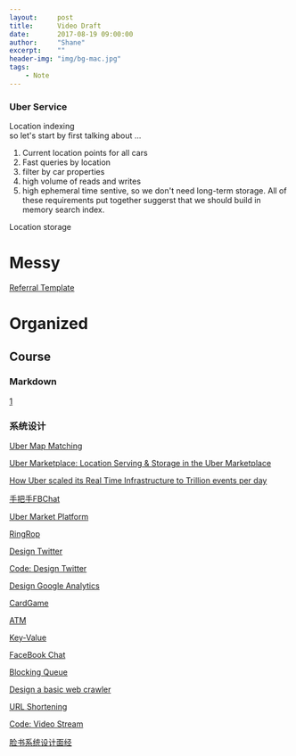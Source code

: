 ```yaml
---
layout:     post
title:      Video Draft
date:       2017-08-19 09:00:00
author:     "Shane"
excerpt:    ""
header-img: "img/bg-mac.jpg"
tags:
    - Note
---
```

### Uber Service
Location indexing<br>
so let's start by first talking about ...

1. Current location points for all cars
2. Fast queries by location
3. filter by car properties
4. high volume of reads and writes
5. high ephemeral time sentive, so we don't need long-term storage. 
All of these requirements put together suggerst that we should build in memory search index.

Location storage

# Messy
[Referral Template](https://mp.weixin.qq.com/s/QXKcEcjbnCzntflxeHGPSA)

# Organized

## Course

### Markdown
[1](https://segmentfault.com/a/1190000010223222)

### 系统设计

[Uber Map Matching](https://www.youtube.com/watch?v=ChtumoDfZXI)

[Uber Marketplace: Location Serving & Storage in the Uber Marketplace](https://www.youtube.com/watch?v=AzptiVdUJXg)

[How Uber scaled its Real Time Infrastructure to Trillion events per day](https://www.youtube.com/watch?v=K-fI2BeTLkk&t=2142s)

[手把手FBChat](https://www.1point3acres.com/bbs/thread-210147-1-1.html)

[Uber Market Platform](https://mp.weixin.qq.com/s/eER2tW3fh4NgIBPjiLHEIw)

[RingRop](http://mp.weixin.qq.com/s?__biz=MzA5NTcyMjg1Nw==&mid=2651332057&idx=1&sn=59826324eed9aa8fc242114270712ae4&chksm=8b47b1dfbc3038c9da48edb8eb2a4e4b7115b9087c409b8323aa43287b6199900075def1520a&mpshare=1&scene=24&srcid=1229LOGU3spMGFfzPmeuqRgv#rd)

[Design Twitter](http://mp.weixin.qq.com/s?__biz=MzA5NTcyMjg1Nw==&mid=2651332123&idx=1&sn=0fbe4970f65d0408e28323753723357a&chksm=8b47b21dbc303b0b22fe4e4006ccf23f981b409796cac60c478d2b4858398063eaec688b507d&mpshare=1&scene=24&srcid=1229ceHSZQD5oYKcsAcpJNup#rd)

[Code: Design Twitter](https://www.geeksforgeeks.org/design-scalable-system-like-instagram/)

[Design Google Analytics](https://mp.weixin.qq.com/s/t1v-Etyb-W3nR8d4ucj9Qg)

[CardGame](http://mp.weixin.qq.com/s?__biz=MzA5NTcyMjg1Nw==&mid=2651331892&idx=1&sn=dae9c9a631f440c286a2fe7d7d2750c4&chksm=8b47b132bc30382481a2999f6c1c1994efea1802ef2bf35202836db83c126d84b0ed53dd2e14&mpshare=1&scene=24&srcid=1229Z9JlINiVf5fDL4xFCz59#rd)

[ATM](http://mp.weixin.qq.com/s?__biz=MzA5MzE4MjgyMw==&mid=2649461329&idx=1&sn=4996aa18f7a51dbb9e38a5388cc961f1&chksm=887efc59bf09754f314d0212c77f7b5eb59719c2649c9b75baa91841430261d1d188b2038798&mpshare=1&scene=24&srcid=0705jfJ3aHzyEx75hss8cEpS#rd)

[Key-Value](http://www.meetqun.net/thread-59008-1-1.html)

[FaceBook Chat](http://www.cnblogs.com/piaoger/archive/2012/08/19/2646530.html)

[Blocking Queue](https://baozitraining.org/blog/design-and-implement-a-blocking-queue/)

[Design a basic web crawler](https://baozitraining.org/blog/design-a-basic-web-crawler/)

[URL Shortening](https://www.hiredintech.com/courses/system-design)

[Code: Video Stream](https://www.geeksforgeeks.org/design-video-sharing-system-like-youtube/)

[脸书系统设计面经](http://www.1point3acres.com/bbs/forum.php?mod=viewthread&tid=289293&highlight=%CF%B5%CD%B3%C9%E8%BC%C6)




 













